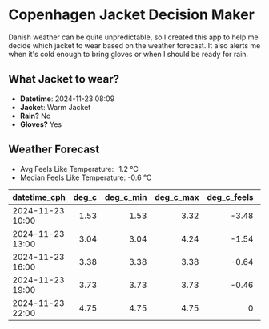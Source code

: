 
# Copenhagen Jacket Decision Maker

Danish weather can be quite unpredictable, so I created this app to help me decide which jacket to wear based on the weather forecast. 
It also alerts me when it's cold enough to bring gloves or when I should be ready for rain.

## What Jacket to wear?

- **Datetime**: 2024-11-23 08:09
- **Jacket**: Warm Jacket
- **Rain?** No
- **Gloves?** Yes

## Weather Forecast
- Avg Feels Like Temperature: -1.2 °C
- Median Feels Like Temperature: -0.6 °C

| datetime_cph     |   deg_c |   deg_c_min |   deg_c_max |   deg_c_feels | weather   | wind   | rain   |
|:-----------------|--------:|------------:|------------:|--------------:|:----------|:-------|:-------|
| 2024-11-23 10:00 |    1.53 |        1.53 |        3.32 |         -3.48 | Clouds    | High   | None   |
| 2024-11-23 13:00 |    3.04 |        3.04 |        4.24 |         -1.54 | Clouds    | High   | None   |
| 2024-11-23 16:00 |    3.38 |        3.38 |        3.38 |         -0.64 | Clouds    | Low    | None   |
| 2024-11-23 19:00 |    3.73 |        3.73 |        3.73 |         -0.46 | Clouds    | Medium | None   |
| 2024-11-23 22:00 |    4.75 |        4.75 |        4.75 |          0    | Clouds    | High   | None   |
        